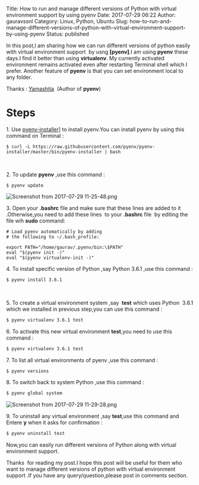 Title: How to run and manage different versions of Python  with virtual environment support by using pyenv
Date: 2017-07-29 06:22
Author: gauravssnl
Category: Linux, Python, Ubuntu
Slug: how-to-run-and-manage-different-versions-of-python-with-virtual-environment-support-by-using-pyenv
Status: published

In this post,I am sharing how we can run different versions of python easily with virtual environment support  by usng **[pyenv]**.I am using **pyenv** these days.I find it better than using **virtualenv**. My currently activated environment remains activated even after restarting Terminal shell which I prefer. Another feature of **pyenv** is that you can set environment local to any folder.

Thanks : [Yamashita](https://github.com/yyuu)  (Author of **pyenv**)

# Steps 

1\. Use [pyenv-installer](http://$%20curl%20-L%20https://raw.githubusercontent.com/pyenv/pyenv-installer/master/bin/pyenv-installer%20%7C%20bas)] to install pyenv.You can install pyenv by using this command on Terminal :
```console
$ curl -L https://raw.githubusercontent.com/pyenv/pyenv-installer/master/bin/pyenv-installer | bash
```
 

2\. To update **pyenv** ,use this command :
```console
$ pyenv update
```
![Screenshot from 2017-07-29 11-25-48.png](https://gauravssnl.files.wordpress.com/2017/07/screenshot-from-2017-07-29-11-25-48.png)


3\. Open your **.bashrc** file and make sure that these lines are added to it .Otherwise,you need to add these lines  to your **.bashrc** file  by editing the file wih **sudo** command:
```script
# Load pyenv automatically by adding
# the following to ~/.bash_profile:

export PATH="/home/gaurav/.pyenv/bin:\$PATH"
eval "$(pyenv init -)"
eval "$(pyenv virtualenv-init -)"
```

4\. To install specific version of Python ,say Python 3.6.1 ,use this command :
```bash
$ pyenv install 3.6.1
```
 

5\. To create a virtual environment system ,say  **test** which uses Python  3.6.1 which we installed in previous step,you can use this command :
```bash
$ pyenv virtualenv 3.6.1 test
```

6\. To activate this new virtual environment **test**,you need to use this command :
```bash
$ pyenv virtualenv 3.6.1 test
```

7\. To list all virtual environments of pyenv ,use this command :
```bash
$ pyenv versions
```

8\. To switch back to system Python ,use this command :
```bash
$ pyenv global system
```
![Screenshot from 2017-07-29 11-29-28.png](https://gauravssnl.files.wordpress.com/2017/07/screenshot-from-2017-07-29-11-29-28.png)

9\. To uninstall any virtual environment ,say **test**,use this command and Entere **y** when it asks for confirmation :
```bash
$ pyenv uninstall test
```

Now,you can easily run different versions of Python along with virtual environment support.

Thanks  for reading my post.I hope this post will be useful for them who  want to manage different versions of python with virtual environment support .If you have any query/question,please post in comments section.

 

 

 
